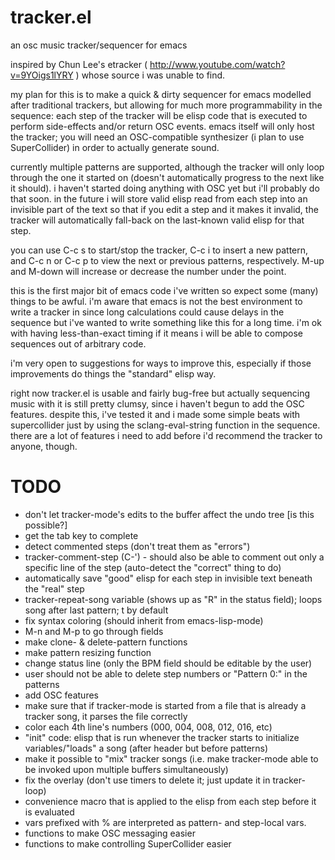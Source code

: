 tracker.el
==========

an osc music tracker/sequencer for emacs

inspired by Chun Lee's etracker ( http://www.youtube.com/watch?v=9YOigs1lYRY ) whose source i was unable to find.

my plan for this is to make a quick & dirty sequencer for emacs modelled after traditional trackers, but allowing for much more programmability in the sequence: each step of the tracker will be elisp code that is executed to perform side-effects and/or return OSC events. emacs itself will only host the tracker; you will need an OSC-compatible synthesizer (i plan to use SuperCollider) in order to actually generate sound.

currently multiple patterns are supported, although the tracker will only loop through the one it started on (doesn't automatically progress to the next like it should). i haven't started doing anything with OSC yet but i'll probably do that soon. in the future i will store valid elisp read from each step into an invisible part of the text so that if you edit a step and it makes it invalid, the tracker will automatically fall-back on the last-known valid elisp for that step.

you can use C-c s to start/stop the tracker, C-c i to insert a new pattern, and C-c n or C-c p to view the next or previous patterns, respectively. M-up and M-down will increase or decrease the number under the point.

this is the first major bit of emacs code i've written so expect some (many) things to be awful. i'm aware that emacs is not the best environment to write a tracker in since long calculations could cause delays in the sequence but i've wanted to write something like this for a long time. i'm ok with having less-than-exact timing if it means i will be able to compose sequences out of arbitrary code.

i'm very open to suggestions for ways to improve this, especially if those improvements do things the "standard" elisp way.

right now tracker.el is usable and fairly bug-free but actually sequencing music with it is still pretty clumsy, since i haven't begun to add the OSC features. despite this, i've tested it and i made some simple beats with supercollider just by using the sclang-eval-string function in the sequence. there are a lot of features i need to add before i'd recommend the tracker to anyone, though.

TODO
====

* don't let tracker-mode's edits to the buffer affect the undo tree [is this possible?]
* get the tab key to complete
* detect commented steps (don't treat them as "errors")
* tracker-comment-step (C-') - should also be able to comment out only a specific line of the step (auto-detect the "correct" thing to do)
* automatically save "good" elisp for each step in invisible text beneath the "real" step
* tracker-repeat-song variable (shows up as "R" in the status field); loops song after last pattern; t by default
* fix syntax coloring (should inherit from emacs-lisp-mode)
* M-n and M-p to go through fields
* make clone- & delete-pattern functions
* make pattern resizing function
* change status line (only the BPM field should be editable by the user)
* user should not be able to delete step numbers or "Pattern 0:" in the patterns
* add OSC features
* make sure that if tracker-mode is started from a file that is already a tracker song, it parses the file correctly
* color each 4th line's numbers (000, 004, 008, 012, 016, etc)
* "init" code: elisp that is run whenever the tracker starts to initialize variables/"loads" a song (after header but before patterns)
* make it possible to "mix" tracker songs (i.e. make tracker-mode able to be invoked upon multiple buffers simultaneously)
* fix the overlay (don't use timers to delete it; just update it in tracker-loop)
* convenience macro that is applied to the elisp from each step before it is evaluated
 * vars prefixed with % are interpreted as pattern- and step-local vars.
 * functions to make OSC messaging easier
 * functions to make controlling SuperCollider easier